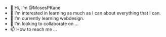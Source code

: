 - 👋 Hi, I’m @MosesPKane
- 👀 I’m interested in learning as much as I can about everything that I can.
- 🌱 I’m currently learning webdesign.
- 💞️ I’m looking to collaborate on ...
- 📫 How to reach me ...

<!---
MosesPKane/MosesPKane is a ✨ special ✨ repository because its `README.md` (this file) appears on your GitHub profile.
You can click the Preview link to take a look at your changes.
--->
